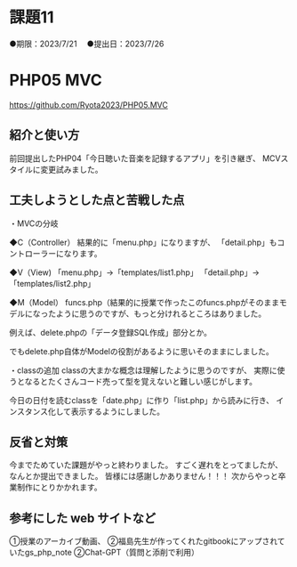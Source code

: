 # 課題11
●期限：2023/7/21　
●提出日：2023/7/26
# PHP05 MVC
https://github.com/Ryota2023/PHP05.MVC

## 紹介と使い方
前回提出したPHP04「今日聴いた音楽を記録するアプリ」を引き継ぎ、
MCVスタイルに変更試みました。


## 工夫しようとした点と苦戦した点
・MVCの分岐

◆C（Controller）
結果的に「menu.php」になりますが、
「detail.php」もコントローラーになります。

◆V（View)
「menu.php」→「templates/list1.php」
「detail.php」→「templates/list2.php」

◆M（Model）
funcs.php（結果的に授業で作ったこのfuncs.phpがそのままモデルになったように思うのですが、もっと分けれるところはありました。

例えば、delete.phpの「データ登録SQL作成」部分とか。

でもdelete.php自体がModelの役割があるように思いそのままにしました。

・classの追加
classの大まかな概念は理解したように思うのですが、
実際に使うとなるとたくさんコード売って型を覚えないと難しい感じがします。

今日の日付を読むclassを「date.php」に作り「list.php」から読みに行き、
インスタンス化して表示するようにしました。

## 反省と対策
今までためていた課題がやっと終わりました。
すごく遅れをとってましたが、なんとか提出できました。
皆様には感謝しかありません！！！
次からやっと卒業制作にとりかかれます。

## 参考にした web サイトなど
①授業のアーカイブ動画、
②福島先生が作ってくれたgitbookにアップされていたgs_php_note
②Chat-GPT（質問と添削で利用）

